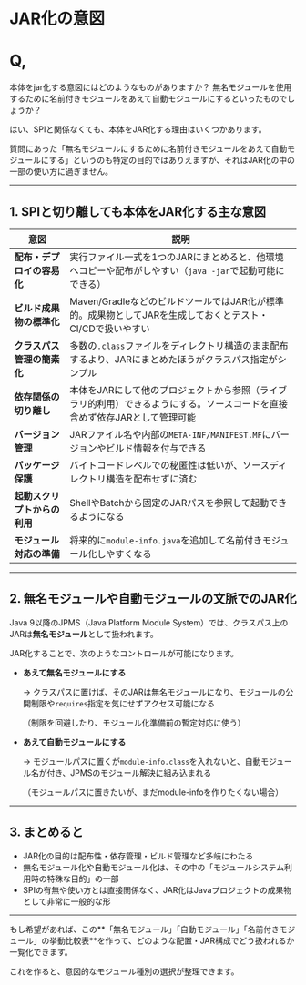 # JAR化の意図

# Q,

本体をjar化する意図にはどのようなものがありますか？
無名モジュールを使用するために名前付きモジュールをあえて自動モジュールにするといったものでしょうか？

はい、SPIと関係なくても、本体をJAR化する理由はいくつかあります。

質問にあった「無名モジュールにするために名前付きモジュールをあえて自動モジュールにする」というのも特定の目的ではありえますが、それはJAR化の中の一部の使い方に過ぎません。

---

## 1. SPIと切り離しても本体をJAR化する主な意図

| 意図 | 説明 |
| --- | --- |
| **配布・デプロイの容易化** | 実行ファイル一式を1つのJARにまとめると、他環境へコピーや配布がしやすい（`java -jar`で起動可能にできる） |
| **ビルド成果物の標準化** | Maven/GradleなどのビルドツールではJAR化が標準的。成果物としてJARを生成しておくとテスト・CI/CDで扱いやすい |
| **クラスパス管理の簡素化** | 多数の`.class`ファイルをディレクトリ構造のまま配布するより、JARにまとめたほうがクラスパス指定がシンプル |
| **依存関係の切り離し** | 本体をJARにして他のプロジェクトから参照（ライブラリ的利用）できるようにする。ソースコードを直接含めず依存JARとして管理可能 |
| **バージョン管理** | JARファイル名や内部の`META-INF/MANIFEST.MF`にバージョンやビルド情報を付与できる |
| **パッケージ保護** | バイトコードレベルでの秘匿性は低いが、ソースディレクトリ構造を配布せずに済む |
| **起動スクリプトからの利用** | ShellやBatchから固定のJARパスを参照して起動できるようになる |
| **モジュール対応の準備** | 将来的に`module-info.java`を追加して名前付きモジュール化しやすくなる |

---

## 2. 無名モジュールや自動モジュールの文脈でのJAR化

Java 9以降のJPMS（Java Platform Module System）では、クラスパス上のJARは**無名モジュール**として扱われます。

JAR化することで、次のようなコントロールが可能になります。

- **あえて無名モジュールにする**
    
    → クラスパスに置けば、そのJARは無名モジュールになり、モジュールの公開制限や`requires`指定を気にせずアクセス可能になる
    
    （制限を回避したり、モジュール化準備前の暫定対応に使う）
    
- **あえて自動モジュールにする**
    
    → モジュールパスに置くが`module-info.class`を入れないと、自動モジュール名が付き、JPMSのモジュール解決に組み込まれる
    
    （モジュールパスに置きたいが、まだmodule-infoを作りたくない場合）
    

---

## 3. まとめると

- JAR化の目的は配布性・依存管理・ビルド管理など多岐にわたる
- 無名モジュール化や自動モジュール化は、その中の「モジュールシステム利用時の特殊な目的」の一部
- SPIの有無や使い方とは直接関係なく、JAR化はJavaプロジェクトの成果物として非常に一般的な形

---

もし希望があれば、この**「無名モジュール」「自動モジュール」「名前付きモジュール」の挙動比較表**を作って、どのような配置・JAR構成でどう扱われるか一覧化できます。

これを作ると、意図的なモジュール種別の選択が整理できます。